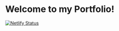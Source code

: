 # Welcome to my Portfolio!

[![Netlify Status](https://api.netlify.com/api/v1/badges/8e1ab81a-70a0-414c-a161-d24eb1a21324/deploy-status)](https://app.netlify.com/sites/byronboots/deploys)
